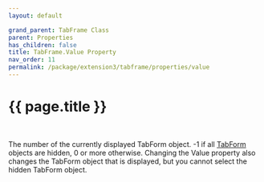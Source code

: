 ```yaml
---
layout: default

grand_parent: TabFrame Class
parent: Properties
has_children: false
title: TabFrame.Value Property
nav_order: 11
permalink: /package/extension3/tabframe/properties/value
---
```

# {{ page.title }}
<br>

The number of the currently displayed TabForm object.
-1 if all <a href="/package/extension3/tabform">TabForm</a>  objects are hidden, 0 or more otherwise.
Changing the Value property also changes the TabForm object that is displayed, but you cannot select the hidden TabForm object.